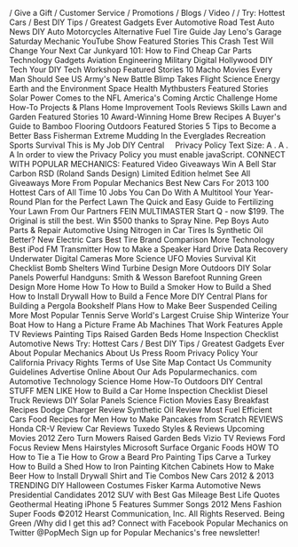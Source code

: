 / Give a Gift / Customer Service / Promotions / Blogs / Video / / Try: Hottest Cars / Best DIY Tips / Greatest Gadgets Ever Automotive Road Test Auto News DIY Auto Motorcycles Alternative Fuel Tire Guide Jay Leno's Garage Saturday Mechanic YouTube Show Featured Stories This Crash Test Will Change Your Next Car Junkyard 101: How to Find Cheap Car Parts Technology Gadgets Aviation Engineering Military Digital Hollywood DIY Tech Your DIY Tech Workshop Featured Stories 10 Macho Movies Every Man Should See US Army's New Battle Blimp Takes Flight Science Energy Earth and the Environment Space Health Mythbusters Featured Stories Solar Power Comes to the NFL America's Coming Arctic Challenge Home How-To Projects & Plans Home Improvement Tools Reviews Skills Lawn and Garden Featured Stories 10 Award-Winning Home Brew Recipes A Buyer's Guide to Bamboo Flooring Outdoors Featured Stories 5 Tips to Become a Better Bass Fisherman Extreme Mudding In the Everglades Recreation Sports Survival This is My Job DIY Central     Privacy Policy Text Size: A . A . A In order to view the Privacy Policy you must enable javaScript. CONNECT WITH POPULAR MECHANICS: Featured Video Giveaways Win A Bell Star Carbon RSD (Roland Sands Design) Limited Edition helmet See All Giveaways More From Popular Mechanics Best New Cars For 2013 100 Hottest Cars of All Time 10 Jobs You Can Do With A Multitool Your Year-Round Plan for the Perfect Lawn The Quick and Easy Guide to Fertilizing Your Lawn From Our Partners FEIN MULTIMASTER Start Q - now $199. The Original is still the best. Win $500 thanks to Spray Nine. Pep Boys Auto Parts & Repair Automotive Using Nitrogen in Car Tires Is Synthetic Oil Better? New Electric Cars Best Tire Brand Comparison More Technology Best iPod FM Transmitter How to Make a Speaker Hard Drive Data Recovery Underwater Digital Cameras More Science UFO Movies Survival Kit Checklist Bomb Shelters Wind Turbine Design More Outdoors DIY Solar Panels Powerful Handguns: Smith & Wesson Barefoot Running Green Design More Home How To How to Build a Smoker How to Build a Shed How to Install Drywall How to Build a Fence More DIY Central Plans for Building a Pergola Bookshelf Plans How to Make Beer Suspended Ceiling More Most Popular Tennis Serve World's Largest Cruise Ship Winterize Your Boat How to Hang a Picture Frame Ab Machines That Work Features Apple TV Reviews Painting Tips Raised Garden Beds Home Inspection Checklist Automotive News Try: Hottest Cars / Best DIY Tips / Greatest Gadgets Ever About Popular Mechanics About Us Press Room Privacy Policy Your California Privacy Rights Terms of Use Site Map Contact Us Community Guidelines Advertise Online About Our Ads Popularmechanics. com Automotive Technology Science Home How-To Outdoors DIY Central STUFF MEN LIKE How to Build a Car Home Inspection Checklist Diesel Truck Reviews DIY Solar Panels Science Fiction Movies Easy Breakfast Recipes Dodge Charger Review Synthetic Oil Review Most Fuel Efficient Cars Food Recipes for Men How to Make Pancakes from Scratch REVIEWS Honda CR-V Review Car Reviews Tuxedo Styles & Reviews Upcoming Movies 2012 Zero Turn Mowers Raised Garden Beds Vizio TV Reviews Ford Focus Review Mens Hairstyles Microsoft Surface Organic Foods HOW TO How to Tie a Tie How to Grow a Beard Pro Painting Tips Carve a Turkey How to Build a Shed How to Iron Painting Kitchen Cabinets How to Make Beer How to Install Drywall Shirt and Tie Combos New Cars 2012 & 2013 TRENDING DIY Halloween Costumes Fisker Karma Automotive News Presidential Candidates 2012 SUV with Best Gas Mileage Best Life Quotes Geothermal Heating iPhone 5 Features Summer Songs 2012 Mens Fashion Super Foods ©2012 Hearst Communication, Inc. All Rights Reserved. Being Green /Why did I get this ad? Connect with Facebook Popular Mechanics on Twitter @PopMech Sign up for Popular Mechanics's free newsletter!